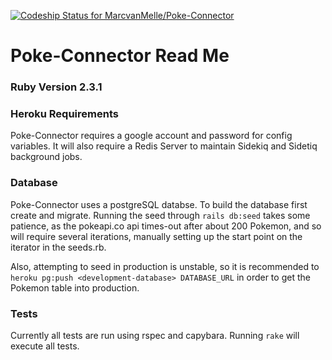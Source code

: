 [ ![Codeship Status for MarcvanMelle/Poke-Connector](https://app.codeship.com/projects/96ea1a30-76ab-0134-3da1-4269843b54e0/status?branch=master)](https://app.codeship.com/projects/179634)

# Poke-Connector Read Me

### Ruby Version 2.3.1

### Heroku Requirements

Poke-Connector requires a google account and password for config variables.
It will also require a Redis Server to maintain Sidekiq and Sidetiq background jobs.

### Database
Poke-Connector uses a postgreSQL databse. To build the database first create and migrate. Running the seed through `rails db:seed` takes some patience, as the pokeapi.co api times-out after about 200 Pokemon, and so will require several iterations, manually setting up the start point on the iterator in the seeds.rb.

Also, attempting to seed in production is unstable, so it is recommended to `heroku pg:push <development-database> DATABASE_URL` in order to get the Pokemon table into production.

### Tests
Currently all tests are run using rspec and capybara. Running `rake` will execute all tests.

